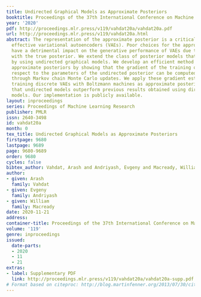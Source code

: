 ```yaml
---
title: Undirected Graphical Models as Approximate Posteriors
booktitle: Proceedings of the 37th International Conference on Machine Learning
year: '2020'
pdf: http://proceedings.mlr.press/v119/vahdat20a/vahdat20a.pdf
url: http://proceedings.mlr.press/v119/vahdat20a.html
abstract: The representation of the approximate posterior is a critical aspect of
  effective variational autoencoders (VAEs). Poor choices for the approximate posterior
  have a detrimental impact on the generative performance of VAEs due to the mismatch
  with the true posterior. We extend the class of posterior models that may be learned
  by using undirected graphical models. We develop an efficient method to train undirected
  approximate posteriors by showing that the gradient of the training objective with
  respect to the parameters of the undirected posterior can be computed by backpropagation
  through Markov chain Monte Carlo updates. We apply these gradient estimators for
  training discrete VAEs with Boltzmann machines as approximate posteriors and demonstrate
  that undirected models outperform previous results obtained using directed graphical
  models. Our implementation is publicly available.
layout: inproceedings
series: Proceedings of Machine Learning Research
publisher: PMLR
issn: 2640-3498
id: vahdat20a
month: 0
tex_title: Undirected Graphical Models as Approximate Posteriors
firstpage: 9680
lastpage: 9689
page: 9680-9689
order: 9680
cycles: false
bibtex_author: Vahdat, Arash and Andriyash, Evgeny and Macready, William
author:
- given: Arash
  family: Vahdat
- given: Evgeny
  family: Andriyash
- given: William
  family: Macready
date: 2020-11-21
address: 
container-title: Proceedings of the 37th International Conference on Machine Learning
volume: '119'
genre: inproceedings
issued:
  date-parts:
  - 2020
  - 11
  - 21
extras:
- label: Supplementary PDF
  link: http://proceedings.mlr.press/v119/vahdat20a/vahdat20a-supp.pdf
# Format based on citeproc: http://blog.martinfenner.org/2013/07/30/citeproc-yaml-for-bibliographies/
---
```

